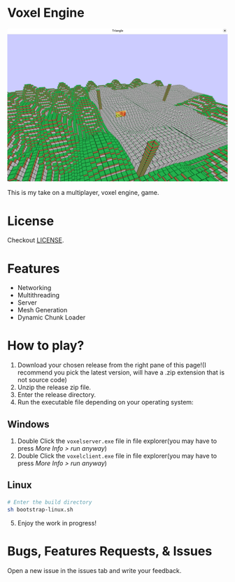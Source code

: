 # Voxel Engine

![Cover Image](./doc/image.png)


This is my take on a multiplayer, voxel engine, game.

# License
Checkout [LICENSE](./LICENSE).

# Features
- Networking
- Multithreading
- Server
- Mesh Generation
- Dynamic Chunk Loader

# How to play?
1. Download your chosen release from the right pane of this page!(I recommend you pick the latest version, will have a .zip extension that is not source code)
2. Unzip the release zip file.
3. Enter the release directory.
4. Run the executable file depending on your operating system:

## Windows
1. Double Click the `voxelserver.exe` file in file explorer(you may have to press *More Info > run anyway*)
2. Double Click the `voxelclient.exe` file in file explorer(you may have to press *More Info > run anyway*)

## Linux
```bash
# Enter the build directory
sh bootstrap-linux.sh
```

5. Enjoy the work in progress!

# Bugs, Features Requests, & Issues
Open a new issue in the issues tab and write your feedback.